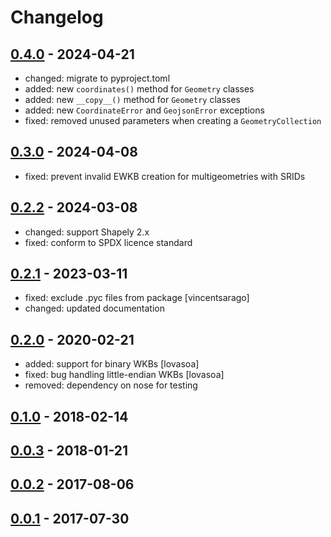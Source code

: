 # Changelog

## [0.4.0] - 2024-04-21

- changed: migrate to pyproject.toml
- added: new `coordinates()` method for `Geometry` classes
- added: new `__copy__()` method for `Geometry` classes
- added: new `CoordinateError` and `GeojsonError` exceptions
- fixed: removed unused parameters when creating a `GeometryCollection`

## [0.3.0] - 2024-04-08

- fixed: prevent invalid EWKB creation for multigeometries with SRIDs

## [0.2.2] - 2024-03-08

- changed: support Shapely 2.x
- fixed: conform to SPDX licence standard

## [0.2.1] - 2023-03-11

- fixed: exclude .pyc files from package [vincentsarago]
- changed: updated documentation

## [0.2.0] - 2020-02-21

- added: support for binary WKBs [lovasoa]
- fixed: bug handling little-endian WKBs [lovasoa]
- removed: dependency on nose for testing

## [0.1.0] - 2018-02-14
## [0.0.3] - 2018-01-21
## [0.0.2] - 2017-08-06
## [0.0.1] - 2017-07-30

[0.4.0]: https://github.com/bosth/plpygis/compare/v0.3.0...v0.4.0
[0.3.0]: https://github.com/bosth/plpygis/compare/v0.2.2...v0.3.0
[0.2.2]: https://github.com/bosth/plpygis/compare/v0.2.1...v0.2.2
[0.2.1]: https://github.com/bosth/plpygis/compare/v0.2.0...v0.2.1
[0.2.0]: https://github.com/bosth/plpygis/compare/v0.1.0...v0.2.0
[0.1.0]: https://github.com/bosth/plpygis/compare/v0.0.3...v0.1.0
[0.0.3]: https://github.com/bosth/plpygis/compare/v0.0.2...v0.0.3
[0.0.2]: https://github.com/bosth/plpygis/compare/v0.0.1...v0.0.2
[0.0.1]: https://github.com/bosth/plpygis/releases/tag/v0.0.1
